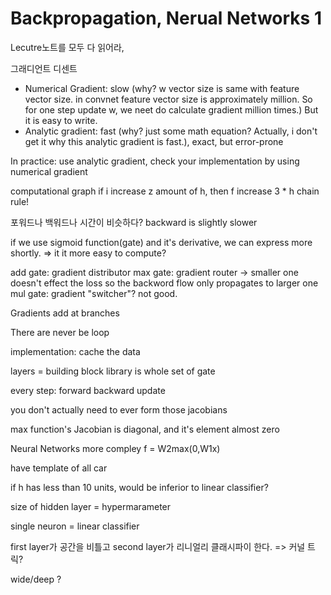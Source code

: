 # Backpropagation, Nerual Networks 1

Lecutre노트를 모두 다 읽어라,

 그래디언트 디센트
 * Numerical Gradient: slow (why? w vector size is same with feature vector size. in convnet feature vector size is approximately million. So for one step update w, we neet do calculate gradient million times.) But it is easy to write.
 * Analytic gradient: fast (why? just some math equation? Actually, i don't get it why this analytic gradient is fast.), exact, but error-prone
 
 In practice: use analytic gradient, check your implementation by using numerical gradient
 
computational graph
if i increase z amount of h, then f increase 3 * h 
chain rule!

포워드나 백워드나 시간이 비슷하다?
backward is slightly slower

if we use sigmoid function(gate) and it's derivative, we can express more shortly. => it it more easy to compute?

add gate: gradient distributor
max gate: gradient router -> smaller one doesn't effect the loss so the backword flow only propagates to larger one
mul gate: gradient "switcher"? not good.

Gradients add at branches

There are never be loop

implementation: cache the data

layers = building block 
library is whole set of gate

every step: forward backward update

you don't actually need to ever form those jacobians

max function's Jacobian is diagonal, and it's element almost zero

Neural Networks
more compley f = W2max(0,W1x)

have template of all car

if h has less than 10 units, would be inferior to linear classifier?

size of hidden layer = hypermarameter

single neuron = linear classifier

first layer가 공간을 비틀고 second layer가 리니얼리 클래시파이 한다. => 커널 트릭?

wide/deep ?